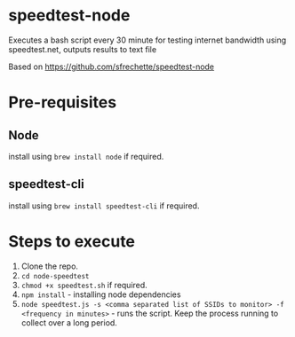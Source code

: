 # speedtest-node
Executes a bash script every 30 minute for testing internet bandwidth using speedtest.net, outputs results to text file

Based on https://github.com/sfrechette/speedtest-node

# Pre-requisites
## Node
install using `brew install node` if required.
## speedtest-cli
install using `brew install speedtest-cli` if required.

# Steps to execute
1. Clone the repo.
2. `cd node-speedtest`
3. `chmod +x speedtest.sh` if required.
4. `npm install` - installing node dependencies
5. `node speedtest.js -s <comma separated list of SSIDs to monitor> -f <frequency in minutes>` - runs the script. Keep the process running to collect over a long period.
